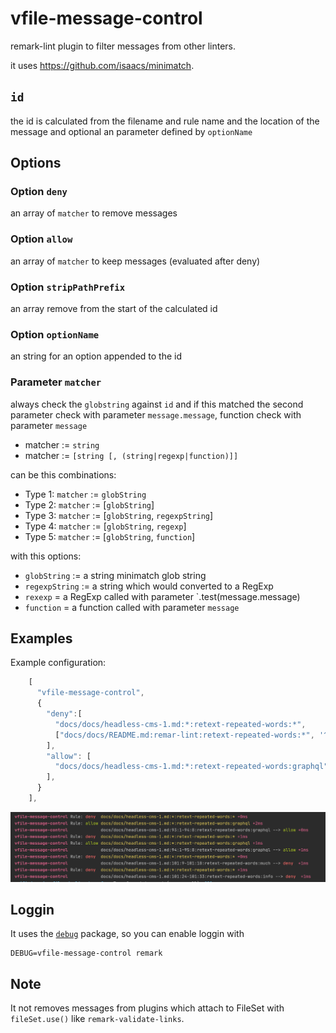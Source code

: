 # vfile-message-control

remark-lint plugin to filter messages from other linters.

it uses https://github.com/isaacs/minimatch.

## `id`

the id is calculated from the filename and rule name and the location of the message and optional an parameter defined by `optionName`

## Options

### Option `deny`

an array of `matcher` to remove messages  

### Option `allow`

an array of `matcher` to keep messages (evaluated after deny)  

### Option `stripPathPrefix`

an array remove from the start of the calculated id  

### Option `optionName`

an string for an option appended to the id

### Parameter `matcher`

always check the `globstring` against `id` and if this matched the second parameter check with parameter `message.message`, function check with parameter `message`

- matcher := `string`
- matcher := `[string [, (string|regexp|function)]]`

can be this combinations:

- Type 1: `matcher` :=  `globString` 
- Type 2: `matcher` := [`globString`]
- Type 3: `matcher` := [`globString`, `regexpString`]
- Type 4: `matcher` := [`globString`, `regexp`]
- Type 5: `matcher` := [`globString`, `function`]

with this options:
- `globString` := a string minimatch glob string
- `regexpString` := a string which would converted to a RegExp
- `rexexp` = a RegExp called with parameter  `.test(message.message)
- `function` = a function called with parameter `message`

## Examples

Example configuration:

```javascript
    [
      "vfile-message-control",
      {
        "deny":[
          "docs/docs/headless-cms-1.md:*:retext-repeated-words:*",
          ["docs/docs/README.md:remar-lint:retext-repeated-words:*", '^The parameter'],
        ],
        "allow": [
          "docs/docs/headless-cms-1.md:*:retext-repeated-words:graphql",
        ],
      }
    ],
```

![Screenshot](./screenshot.png)

## Loggin

It uses the [`debug`](https://www.npmjs.com/package/debug) package, so you can enable loggin with

```shell
DEBUG=vfile-message-control remark
```

## Note

It not removes messages from plugins which attach to FileSet with `fileSet.use()` like `remark-validate-links`.